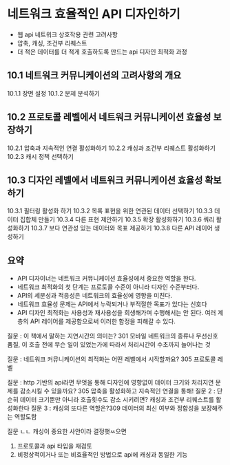 # 네트워크 효율적인 API 디자인하기

- 웹 api 네트워크 상호작용 관련 고려사항
- 압축, 캐싱, 조건부 리퀘스트
- 더 적은 데이터를 더 적게 호출하도록 만드는 api 디자인 최적화 과정

## 10.1 네트워크 커뮤니케이션의 고려사항의 개요

10.1.1 장면 설정
10.1.2 문제 분석하기

## 10.2 프로토콜 레벨에서 네트워크 커뮤니케이션 효율성 보장하기

10.2.1 압축과 지속적인 연결 활성화하기
10.2.2 캐싱과 조건부 리퀘스트 활성화하기
10.2.3 캐시 정책 선택하기

## 10.3 디자인 레벨에서 네트워크 커뮤니케이션 효율성 확보하기

10.3.1 필터링 활성화 하기
10.3.2 목록 표현을 위한 연관된 데이터 선택하기
10.3.3 데이터 집합체 만들기
10.3.4 다른 표현 제안하기
10.3.5 확장 활성화하기
10.3.6 쿼리 활성화하기
10.3.7 보다 연관성 있는 데이터와 목표 제공하기
10.3.8 다른 API 레이어 생성하기

## 요약
- API 디자이너는 네트워크 커뮤니케이션 효율성에서 중요한 역할을 한다.
- 네트워크 최적화의 첫 단계는 프로토콜 수준이 아니라 디자인 수준부터다.
- API의 세분성과 적응성은 네트워크의 효율성에 영향을 미친다.
- 네트워크 효율성 문제는 API에서 누락되거나 부적절한 목표가 있다는 신호다
- API 디자인 최적화는 사용성과 재사용성을 희생해가며 수행해서는 안 된다. 여러 계층의 API 레이어를 제공함으로써 이러한 함정을 피해갈 수 있다.

질문 : 이 책에서 말하는 지연시간의 의미는? 301
모바일 네트워크의 종류나 무선신호 품질, 이 호출 전에 무슨 일이 있었는가에 따라서 처리시간이 수초까지 늘어나는 것

질문 : 네트워크 커뮤니케이션의 최적화는 어떤 레벨에서 시작할까요? 305
프로토콜 레벨


질문 : http 기반의 api라면 무엇을 통해 디자인에 영향없이 데이터 크기와 처리지연 문제를 감소시킬 수 있을까요? 305
압축을 활성화하고 지속적인 연결을 통해!
질문 2 : 단순히 데이터 크기뿐만 아니라 호출횟수도 감소 시키려면?
캐싱과 조건부 리퀘스트를 활성화한다
질문 3 : 캐싱의 또다른 역할은?309
데이터의 최신 여부와 정합성을 보장해주는 역할도함 

질문 ㄴㄴ 캐싱이 중요한 사안이라 결정햇ㅆ으면
1. 프로토콜과 api 타입을 재검토
2. 비정상적이거나 또는 비효율적인 방법으로 api에 캐싱과 동일한 기능 
                                                                                                                                                                                       
